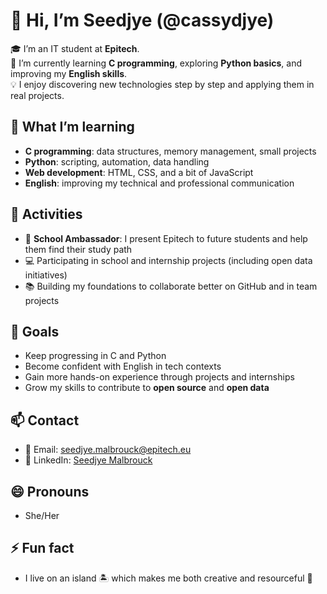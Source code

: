 # 👋 Hi, I’m Seedjye (@cassydjye)

🎓 I’m an IT student at **Epitech**.  
🌱 I’m currently learning **C programming**, exploring **Python basics**, and improving my **English skills**.  
💡 I enjoy discovering new technologies step by step and applying them in real projects.  

## 🌱 What I’m learning
- **C programming**: data structures, memory management, small projects  
- **Python**: scripting, automation, data handling  
- **Web development**: HTML, CSS, and a bit of JavaScript  
- **English**: improving my technical and professional communication  

## 💼 Activities
- 🎤 **School Ambassador**: I present Epitech to future students and help them find their study path  
- 💻 Participating in school and internship projects (including open data initiatives)  
- 📚 Building my foundations to collaborate better on GitHub and in team projects  

## 🎯 Goals
- Keep progressing in C and Python  
- Become confident with English in tech contexts  
- Gain more hands-on experience through projects and internships  
- Grow my skills to contribute to **open source** and **open data**  

## 📫 Contact
- 📧 Email: [seedjye.malbrouck@epitech.eu](mailto:seedjye.malbrouck@epitech.eu)  
- 💼 LinkedIn: [Seedjye Malbrouck](https://www.linkedin.com/in/seedjye-malbrouck-99401934a)  

## 😄 Pronouns
- She/Her  

## ⚡ Fun fact
- I live on an island 🏝️ which makes me both creative and resourceful 🌊  
